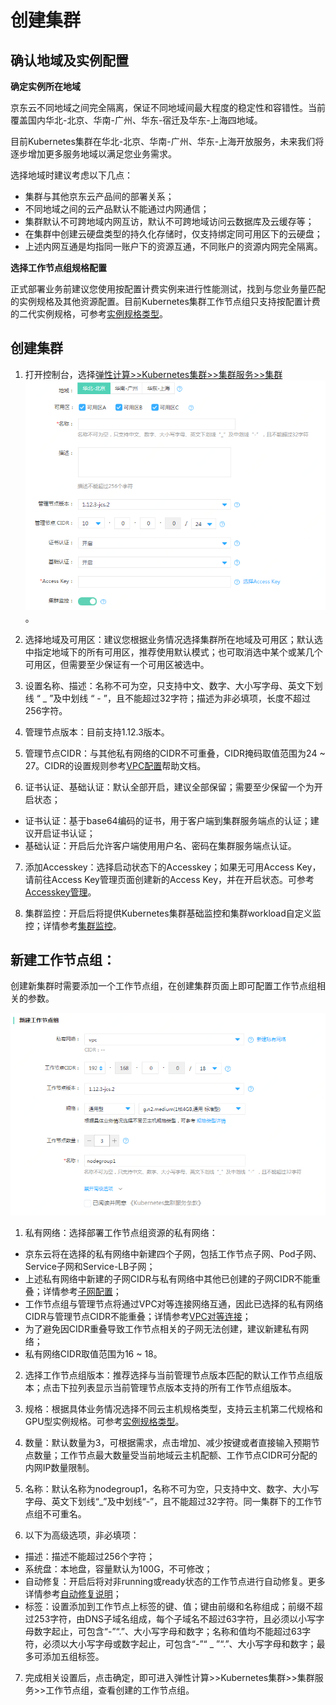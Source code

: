 # 创建集群

## 确认地域及实例配置
**确定实例所在地域**

京东云不同地域之间完全隔离，保证不同地域间最大程度的稳定性和容错性。当前覆盖国内华北-北京、华南-广州、华东-宿迁及华东-上海四地域。

目前Kubernetes集群在华北-北京、华南-广州、华东-上海开放服务，未来我们将逐步增加更多服务地域以满足您业务需求。

选择地域时建议考虑以下几点：

 - 集群与其他京东云产品间的部署关系；
 - 不同地域之间的云产品默认不能通过内网通信；
 - 集群默认不可跨地域内网互访，默认不可跨地域访问云数据库及云缓存等；
 - 在集群中创建云硬盘类型的持久化存储时，仅支持绑定同可用区下的云硬盘；      
 - 上述内网互通是均指同一账户下的资源互通，不同账户的资源内网完全隔离。

**选择工作节点组规格配置**

正式部署业务前建议您使用按配置计费实例来进行性能测试，找到与您业务量匹配的实例规格及其他资源配置。目前Kubernetes集群工作节点组只支持按配置计费的二代实例规格，可参考[实例规格类型](https://docs.jdcloud.com/cn/virtual-machines/instance-type-family)。

## 创建集群

 1. 打开控制台，选择[弹性计算>>Kubernetes集群>>集群服务>>集群](https://cns-console.jdcloud.com/host/kubernetes/list)   
 ![新建集群](../../../../image/Elastic-Compute/JCS-for-Kubernetes/新建Kubernetes集群集群信息.png)。  
 2. 选择地域及可用区：建议您根据业务情况选择集群所在地域及可用区；默认选中指定地域下的所有可用区，推荐使用默认模式；也可取消选中某个或某几个可用区，但需要至少保证有一个可用区被选中。

 3. 设置名称、描述：名称不可为空，只支持中文、数字、大小写字母、英文下划线 “ _ ”及中划线 “ - ”，且不能超过32字符；描述为非必填项，长度不超过256字符。

 4. 管理节点版本：目前支持1.12.3版本。

 5. 管理节点CIDR：与其他私有网络的CIDR不可重叠，CIDR掩码取值范围为24 ~ 27。CIDR的设置规则参考[VPC配置](https://docs.jdcloud.com/cn/virtual-private-cloud/vpc-configuration)帮助文档。

 6. 证书认证、基础认证：默认全部开启，建议全部保留；需要至少保留一个为开启状态；
  * 证书认证：基于base64编码的证书，用于客户端到集群服务端点的认证；建议开启证书认证；
  * 基础认证：开启后允许客户端使用用户名、密码在集群服务端点认证。

 7. 添加Accesskey：选择启动状态下的Accesskey；如果无可用Access Key，请前往Access Key管理页面创建新的Access Key，并在开启状态。可参考[Accesskey管理](https://docs.jdcloud.com/cn/account-management/accesskey-management)。

 8. 集群监控：开启后将提供Kubernetes集群基础监控和集群workload自定义监控；详情参考[集群监控](https://docs.jdcloud.com/cn/jcs-for-kubernetes/cluster-monitor)。

## 新建工作节点组：  

创建新集群时需要添加一个工作节点组，在创建集群页面上即可配置工作节点组相关的参数。

 ![新建集群增加工作节点组](../../../../image/Elastic-Compute/JCS-for-Kubernetes/新建Kubernetes集群工作节点组.png) 

1. 私有网络：选择部署工作节点组资源的私有网络：
  * 京东云将在选择的私有网络中新建四个子网，包括工作节点子网、Pod子网、Service子网和Service-LB子网；
  * 上述私有网络中新建的子网CIDR与私有网络中其他已创建的子网CIDR不能重叠；详情参考[子网配置](https://docs.jdcloud.com/cn/virtual-private-cloud/subnet-configuration)；
  * 工作节点组与管理节点将通过VPC对等连接网络互通，因此已选择的私有网络CIDR与管理节点CIDR不能重叠；详情参考[VPC对等连接](https://docs.jdcloud.com/cn/virtual-private-cloud/vpc-peering-configuration)；
  * 为了避免因CIDR重叠导致工作节点相关的子网无法创建，建议新建私有网络；
  * 私有网络CIDR取值范围为16 ~ 18。

2. 选择工作节点组版本：推荐选择与当前管理节点版本匹配的默认工作节点组版本；点击下拉列表显示当前管理节点版本支持的所有工作节点组版本。

3. 规格：根据具体业务情况选择不同云主机规格类型，支持云主机第二代规格和GPU型实例规格。可参考[实例规格类型](https://docs.jdcloud.com/cn/virtual-machines/instance-type-family)。

4. 数量：默认数量为3，可根据需求，点击增加、减少按键或者直接输入预期节点数量；工作节点最大数量受当前地域云主机配额、工作节点CIDR可分配的内网IP数量限制。

5. 名称：默认名称为nodegroup1，名称不可为空，只支持中文、数字、大小写字母、英文下划线“_”及中划线“-”，且不能超过32字符。同一集群下的工作节点组不可重名。

6.  以下为高级选项，非必填项：  
  * 描述：描述不能超过256个字符；
  * 系统盘：本地盘，容量默认为100G，不可修改；
  * 自动修复：开启后将对非running或ready状态的工作节点进行自动修复。更多详情参考[自动修复说明](https://docs.jdcloud.com/cn/jcs-for-kubernetes/auto-repair)； 
  * 标签：设置添加到工作节点上标签的键、值；键由前缀和名称组成；前缀不超过253字符，由DNS子域名组成，每个子域名不超过63字符，且必须以小写字母数字起止，可包含“-”“.”、大小写字母和数字；名称和值均不能超过63字符，必须以大小写字母或数字起止，可包含“-”“ _ ”“.”、大小写字母和数字；最多可添加五组标签。

7. 完成相关设置后，点击确定，即可进入弹性计算>>Kubernetes集群>>集群服务>>工作节点组，查看创建的工作节点组。

